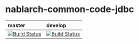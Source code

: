# nablarch-common-code-jdbc 

| master | develop |
|:-----------|:------------|
|[![Build Status](https://travis-ci.org/nablarch/nablarch-common-code-jdbc.svg?branch=master)](https://travis-ci.org/nablarch/nablarch-common-code-jdbc)|[![Build Status](https://travis-ci.org/nablarch/nablarch-common-code-jdbc.svg?branch=develop)](https://travis-ci.org/nablarch/nablarch-common-code-jdbc)|
